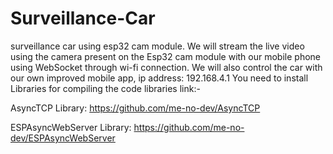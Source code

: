 # Surveillance-Car
surveillance car using esp32 cam module.
We will stream the live video using the  camera present on the Esp32 cam module with our mobile phone using WebSocket through wi-fi connection.
We will also control the car with our own improved mobile app, ip address: 192.168.4.1
You need to install Libraries for compiling the code
libraries link:-

AsyncTCP Library: https://github.com/me-no-dev/AsyncTCP

ESPAsyncWebServer Library: https://github.com/me-no-dev/ESPAsyncWebServer

